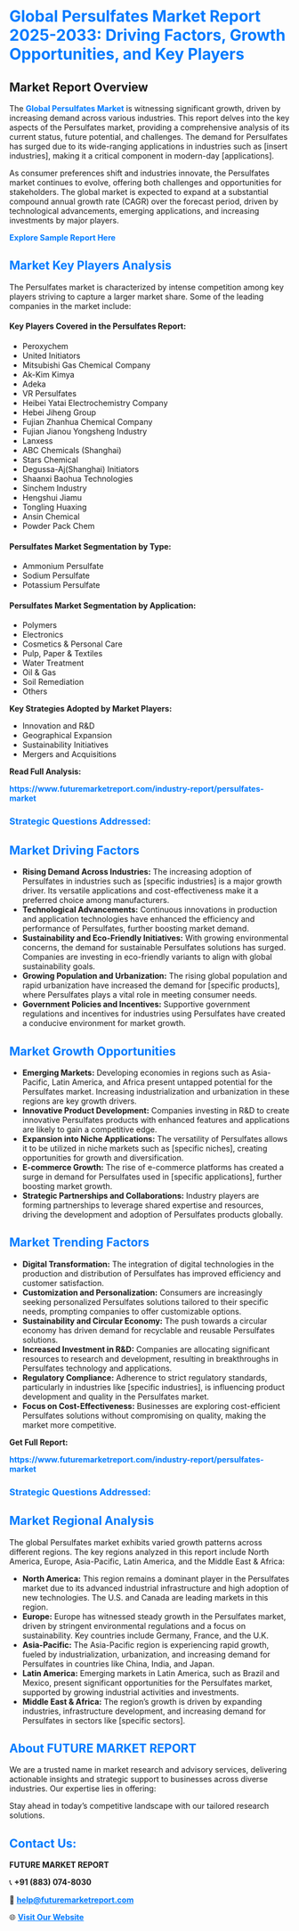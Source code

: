 <h1 style="color: #007BFF;">Global Persulfates Market Report 2025-2033: Driving Factors, Growth Opportunities, and Key Players</h1>

<section id="overview">
<h2>Market Report Overview</h2>
<p>The <a href="https://www.futuremarketreport.com/industry-report/persulfates-market" style="color: #007BFF; text-decoration: none;"><strong>Global Persulfates Market</strong></a> is witnessing significant growth, driven by increasing demand across various industries. This report delves into the key aspects of the Persulfates market, providing a comprehensive analysis of its current status, future potential, and challenges. The demand for Persulfates has surged due to its wide-ranging applications in industries such as [insert industries], making it a critical component in modern-day [applications].</p>
<p>As consumer preferences shift and industries innovate, the Persulfates market continues to evolve, offering both challenges and opportunities for stakeholders. The global market is expected to expand at a substantial compound annual growth rate (CAGR) over the forecast period, driven by technological advancements, emerging applications, and increasing investments by major players.</p>
</section>

<section id="overview">
<p><a href="https://www.futuremarketreport.com/request-sample/reportId=84232" style="color: #007BFF; text-decoration: none;"><strong>Explore Sample Report Here</strong></a></p>
</section>

<section id="key-players">
<h2 style="color: #007BFF;">Market Key Players Analysis</h2>
<p>The Persulfates market is characterized by intense competition among key players striving to capture a larger market share. Some of the leading companies in the market include:</p>
<h4>Key Players Covered in the Persulfates Report:</h4>
<ul><li>Peroxychem</li><li>United Initiators</li><li>Mitsubishi Gas Chemical Company</li><li>Ak-Kim Kimya</li><li>Adeka</li><li>VR Persulfates</li><li>Heibei Yatai Electrochemistry Company</li><li>Hebei Jiheng Group</li><li>Fujian Zhanhua Chemical Company</li><li>Fujian Jianou Yongsheng Industry</li><li>Lanxess</li><li>ABC Chemicals (Shanghai)</li><li>Stars Chemical</li><li>Degussa-Aj(Shanghai) Initiators</li><li>Shaanxi Baohua Technologies</li><li>Sinchem Industry</li><li>Hengshui Jiamu</li><li>Tongling Huaxing</li><li>Ansin Chemical</li><li>Powder Pack Chem</li></ul>
<h4>Persulfates Market Segmentation by Type:</h4>
<ul><li>Ammonium Persulfate</li><li>Sodium Persulfate</li><li>Potassium Persulfate</li></ul>

<h4>Persulfates Market Segmentation by Application:</h4>
<ul><li>Polymers</li><li>Electronics</li><li>Cosmetics &amp; Personal Care</li><li>Pulp, Paper &amp; Textiles</li><li>Water Treatment</li><li>Oil &amp; Gas</li><li>Soil Remediation</li><li>Others</li></ul>
<p><strong>Key Strategies Adopted by Market Players:</strong></p>
<ul>
<li>Innovation and R&D</li>
<li>Geographical Expansion</li>
<li>Sustainability Initiatives</li>
<li>Mergers and Acquisitions</li>
</ul>
</section>

<section>
<p><strong>Read Full Analysis: </strong></p><a href="https://www.futuremarketreport.com/industry-report/persulfates-market" style="color: #007BFF; text-decoration: none;"><strong>https://www.futuremarketreport.com/industry-report/persulfates-market</strong></a>
<h3 style="color: #007BFF;">Strategic Questions Addressed:</h3>
</section>

<section id="driving-factors">
<h2 style="color: #007BFF;">Market Driving Factors</h2>
<ul>
<li><strong>Rising Demand Across Industries:</strong> The increasing adoption of Persulfates in industries such as [specific industries] is a major growth driver. Its versatile applications and cost-effectiveness make it a preferred choice among manufacturers.</li>
<li><strong>Technological Advancements:</strong> Continuous innovations in production and application technologies have enhanced the efficiency and performance of Persulfates, further boosting market demand.</li>
<li><strong>Sustainability and Eco-Friendly Initiatives:</strong> With growing environmental concerns, the demand for sustainable Persulfates solutions has surged. Companies are investing in eco-friendly variants to align with global sustainability goals.</li>
<li><strong>Growing Population and Urbanization:</strong> The rising global population and rapid urbanization have increased the demand for [specific products], where Persulfates plays a vital role in meeting consumer needs.</li>
<li><strong>Government Policies and Incentives:</strong> Supportive government regulations and incentives for industries using Persulfates have created a conducive environment for market growth.</li>
</ul>
</section>

<section id="growth-opportunities">
<h2 style="color: #007BFF;">Market Growth Opportunities</h2>
<ul>
<li><strong>Emerging Markets:</strong> Developing economies in regions such as Asia-Pacific, Latin America, and Africa present untapped potential for the Persulfates market. Increasing industrialization and urbanization in these regions are key growth drivers.</li>
<li><strong>Innovative Product Development:</strong> Companies investing in R&D to create innovative Persulfates products with enhanced features and applications are likely to gain a competitive edge.</li>
<li><strong>Expansion into Niche Applications:</strong> The versatility of Persulfates allows it to be utilized in niche markets such as [specific niches], creating opportunities for growth and diversification.</li>
<li><strong>E-commerce Growth:</strong> The rise of e-commerce platforms has created a surge in demand for Persulfates used in [specific applications], further boosting market growth.</li>
<li><strong>Strategic Partnerships and Collaborations:</strong> Industry players are forming partnerships to leverage shared expertise and resources, driving the development and adoption of Persulfates products globally.</li>
</ul>
</section>

<section id="trending-factors">
<h2 style="color: #007BFF;">Market Trending Factors</h2>
<ul>
<li><strong>Digital Transformation:</strong> The integration of digital technologies in the production and distribution of Persulfates has improved efficiency and customer satisfaction.</li>
<li><strong>Customization and Personalization:</strong> Consumers are increasingly seeking personalized Persulfates solutions tailored to their specific needs, prompting companies to offer customizable options.</li>
<li><strong>Sustainability and Circular Economy:</strong> The push towards a circular economy has driven demand for recyclable and reusable Persulfates solutions.</li>
<li><strong>Increased Investment in R&D:</strong> Companies are allocating significant resources to research and development, resulting in breakthroughs in Persulfates technology and applications.</li>
<li><strong>Regulatory Compliance:</strong> Adherence to strict regulatory standards, particularly in industries like [specific industries], is influencing product development and quality in the Persulfates market.</li>
<li><strong>Focus on Cost-Effectiveness:</strong> Businesses are exploring cost-efficient Persulfates solutions without compromising on quality, making the market more competitive.</li>
</ul>
</section>

<section>
<p><strong>Get Full Report: </strong></p><a href="https://www.futuremarketreport.com/industry-report/persulfates-market" style="color: #007BFF; text-decoration: none;"><strong>https://www.futuremarketreport.com/industry-report/persulfates-market</strong></a>
<h3 style="color: #007BFF;">Strategic Questions Addressed:</h3>
</section>


<section id="regional-analysis">
<h2 style="color: #007BFF;">Market Regional Analysis</h2>
<p>The global Persulfates market exhibits varied growth patterns across different regions. The key regions analyzed in this report include North America, Europe, Asia-Pacific, Latin America, and the Middle East & Africa:</p>
<ul>
<li><strong>North America:</strong> This region remains a dominant player in the Persulfates market due to its advanced industrial infrastructure and high adoption of new technologies. The U.S. and Canada are leading markets in this region.</li>
<li><strong>Europe:</strong> Europe has witnessed steady growth in the Persulfates market, driven by stringent environmental regulations and a focus on sustainability. Key countries include Germany, France, and the U.K.</li>
<li><strong>Asia-Pacific:</strong> The Asia-Pacific region is experiencing rapid growth, fueled by industrialization, urbanization, and increasing demand for Persulfates in countries like China, India, and Japan.</li>
<li><strong>Latin America:</strong> Emerging markets in Latin America, such as Brazil and Mexico, present significant opportunities for the Persulfates market, supported by growing industrial activities and investments.</li>
<li><strong>Middle East & Africa:</strong> The region’s growth is driven by expanding industries, infrastructure development, and increasing demand for Persulfates in sectors like [specific sectors].</li>
</ul>
</section>

<footer>
<h2 style="color: #007BFF;">About FUTURE MARKET REPORT</h2>
<p>We are a trusted name in market research and advisory services, delivering actionable insights and strategic support to businesses across diverse industries. Our expertise lies in offering:</p>

<p>Stay ahead in today’s competitive landscape with our tailored research solutions.</p>

<h2 style="color: #007BFF;">Contact Us:</h2>
<p><strong>FUTURE MARKET REPORT</strong></p>
<p>📞 <strong>+91 (883) 074-8030</strong></p>
<p>📧 <strong><a href="mailto:help@futuremarketreport.com" style="color: #007BFF;">help@futuremarketreport.com</a></strong></p>
<p>🌐 <strong><a href="https://www.futuremarketreport.com/" style="color: #007BFF;">Visit Our Website</a></strong></p>
</footer>